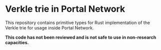 # Verkle trie in Portal Network

This repository contains primitive types for Rust implementation of the Verkle trie for usage inside Portal Network.

**This code has not been reviewed and is not safe to use in non-research capacities.**
